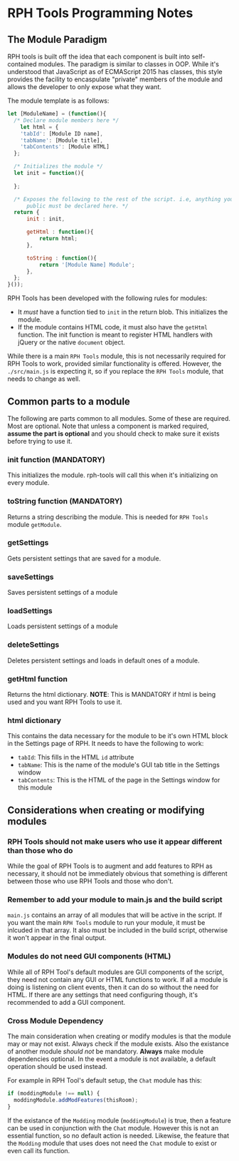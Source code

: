 # RPH Tools Programming Notes
## The Module Paradigm
RPH tools is built off the idea that each component is built into self-contained modules. The paradigm is similar to classes in OOP. While it's understood that JavaScript as of ECMAScript 2015 has classes, this style provides the facility to encaspulate "private" members of the module and allows the developer to only expose what they want.

The module template is as follows:
```Javascript
let [ModuleName] = (function(){
  /* Declare module members here */
    let html = {
    'tabId': [Module ID name],
    'tabName': [Module title],
    'tabContents': [Module HTML]
  };

  /* Initializes the module */
  let init = function(){
      
  };

  /* Exposes the following to the rest of the script. i.e, anything you want 
      public must be declared here. */
  return {
      init : init,

      getHtml : function(){
          return html;
      },

      toString : function(){
          return '[Module Name] Module';
      },
  };
}());
```

RPH Tools has been developed with the following rules for modules:
* It _must_ have a function tied to ```init``` in the return blob. This initializes the module. 
* If the module contains HTML code, it must also have the ```getHtml``` function. The init function is meant to register HTML handlers with jQuery or the native ```document``` object.

While there is a main ```RPH Tools``` module, this is not necessarily required for RPH Tools to work, provided similar functionality is offered. However, the ```./src/main.js``` is expecting it, so if you replace the ```RPH Tools``` module, that needs to change as well.

## Common parts to a module
The following are parts common to all modules. Some of these are required. Most are optional. Note that unless a component is marked required, **assume the part is optional** and you should check to make sure it exists before trying to use it.

### init function (MANDATORY)
This initializes the module. rph-tools will call this when it's initializing on every module.

### toString function (MANDATORY)
Returns a string describing the module. This is needed for ```RPH Tools``` module ```getModule```.

### getSettings
Gets persistent settings that are saved for a module.

### saveSettings
Saves persistent settings of a module

### loadSettings
Loads persistent settings of a module

### deleteSettings
Deletes persistent settings and loads in default ones of a module.

### getHtml function
Returns the html dictionary. **NOTE**: This is MANDATORY if html is being used and you want RPH Tools to use it.

### html dictionary 
This contains the data necessary for the module to be it's own HTML block in the Settings page of RPH. It needs to have the following to work:
- ```tabId```: This fills in the HTML ```id``` attribute
- ```tabName```: This is the name of the module's GUI tab title in the Settings window
- ```tabContents```: This is the HTML of the page in the Settings window for this module

## Considerations when creating or modifying modules
### RPH Tools should not make users who use it appear different than those who do
While the goal of RPH Tools is to augment and add features to RPH as necessary, it should not be immediately obvious that something is different between those who use RPH Tools and those who don't.

### Remember to add your module to main.js and the build script
```main.js``` contains an array of all modules that will be active in the script. If you want the main ```RPH Tools``` module to run your module, it must be inlcuded in that array. It also must be included in the build script, otherwise it won't appear in the final output.

### Modules do not need GUI components (HTML)
While all of RPH Tool's default modules are GUI components of the script, they need not contain any GUI or HTML functions to work. If all a module is doing is listening on client events, then it can do so without the need for HTML. If there are any settings that need configuring though, it's recommended to add a GUI component.

### Cross Module Dependency
The main consideration when creating or modify modules is that the module may or may not exist. Always check if the module exists. Also the existance of another module _should not_ be mandatory. **Always** make module dependencies optional. In the event a module is not available, a default operation should be used instead.

For example in RPH Tool's default setup, the ```Chat``` module has this:

```Javascript
if (moddingModule !== null) {
  moddingModule.addModFeatures(thisRoom);
}
```
If the existance of the ```Modding``` module (```moddingModule```) is true, then a feature can be used in conjunction with the ```Chat``` module. However this is not an essential function, so no default action is needed. Likewise, the feature that the ```Modding``` module that uses does not need the ```Chat``` module to exist or even call its function.